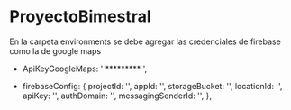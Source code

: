 # ProyectoBimestral

En la carpeta environments se debe agregar las credenciales de firebase  como la de google maps
- ApiKeyGoogleMaps: ' ********* ',

- firebaseConfig: {
    projectId: '',
    appId: '',
    storageBucket: '',
    locationId: '',
    apiKey: '',
    authDomain: '',
    messagingSenderId: '',
  },

  